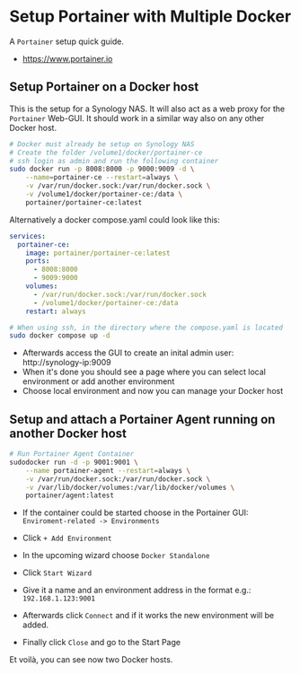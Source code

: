 # Setup Portainer with Multiple Docker

A `Portainer` setup quick guide.
* https://www.portainer.io

## Setup Portainer on a Docker host
This is the setup for a Synology NAS. It will also act as a web proxy for the `Portainer` Web-GUI.
It should work in a similar way also on any other Docker host.

```bash
# Docker must already be setup on Synology NAS
# Create the folder /volume1/docker/portainer-ce
# ssh login as admin and run the following container
sudo docker run -p 8008:8000 -p 9000:9009 -d \
    --name=portainer-ce --restart=always \
    -v /var/run/docker.sock:/var/run/docker.sock \
    -v /volume1/docker/portainer-ce:/data \
    portainer/portainer-ce:latest
```
Alternatively a docker compose.yaml could look like this:

```yaml
services:
  portainer-ce: 
    image: portainer/portainer-ce:latest
    ports:
      - 8008:8000
      - 9009:9000 
    volumes:
      - /var/run/docker.sock:/var/run/docker.sock
      - /volume1/docker/portainer-ce:/data
    restart: always
```
```bash
# When using ssh, in the directory where the compose.yaml is located
sudo docker compose up -d
```
* Afterwards access the GUI to create an inital admin user: http://synology-ip:9009
* When it's done you should see a page where you can select local environment or add another environment
* Choose local environment and now you can manage your Docker host

## Setup and attach a Portainer Agent running on another Docker host

```bash
# Run Portainer Agent Container
sudodocker run -d -p 9001:9001 \
    --name portainer-agent --restart=always \
    -v /var/run/docker.sock:/var/run/docker.sock \
    -v /var/lib/docker/volumes:/var/lib/docker/volumes \
    portainer/agent:latest
```

* If the container could be started choose in the Portainer GUI: `Enviroment-related -> Environments`
* Click `+ Add Environment`
* In the upcoming wizard choose `Docker Standalone` 
* Click `Start Wizard`

* Give it a name and an environment address in the format e.g.:
`192.168.1.123:9001`
* Afterwards click `Connect` and if it works the new environment will be added. 
* Finally click `Close` and go to the Start Page

Et voilà, you can see now two Docker hosts.